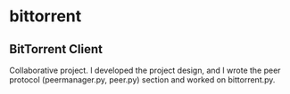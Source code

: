 # bittorrent



## BitTorrent Client

Collaborative project. I developed the project design, and I wrote the peer protocol (peermanager.py, peer.py) section and worked on bittorrent.py.